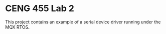 # CENG 455 Lab 2

This project contains an example of a serial device driver running under the MQX RTOS. 

